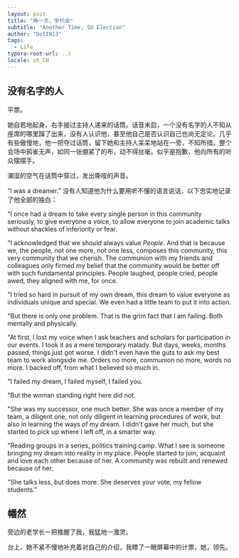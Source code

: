```yaml
---
layout: post
title: "再一次，学代会"
subtitle: "Another Time, SU Election"
author: "DotIN13"
tags:
  - Life
typora-root-url: ../
locale: zh_CN
---
```


## 没有名字的人

平票。

她自若地起身，右手接过主持人递来的话筒。话音未启，一个没有名字的人不知从座席的哪里蹿了出来，没有人认识他，甚至他自己是否认识自己也尚无定论。几乎有些傲慢地，他一把夺过话筒，留下她和主持人呆呆地站在一旁，不知所措。整个会场中鸦雀无声，如同一张绷紧了的布，动不得丝毫。似乎是抱歉，他向所有的听众摆摆手。

潮湿的空气在话筒中穿过，发出嘶哑的声音。

“I was a dreamer.” 没有人知道他为什么要用听不懂的语言说话，以下忠实地记录了他全部的独白：

"I once had a dream to take every single person in this community seriously, to give everyone a voice, to allow everyone to join academic talks without shackles of inferiority or fear.

"I acknowledged that we should always value *People*. And that is because we, the people, not one more, not one less, composes this community, this very community that we cherish. The communion with my friends and colleagues only firmed my belief that the community would be better off with such fundamental principles. People laughed, people cried, people awed, they aligned with me, for once.

"I tried so hard in pursuit of my own dream, this dream to value everyone as individuals unique and special. We even had a little team to put it into action.

"But there is only one problem. That is the grim fact that I am failing. Both mentally and physically.

"At first, I lost my voice when I ask teachers and scholars for participation in our events. I took it as a mere temporary malady. But days, weeks, months passed, things just got worse. I didn't even have the guts to ask my best team to work alongside me. Orders no more, communion no more, words no more. I backed off, from what I believed so much in.

"I failed my dream, I failed myself, I failed you.

"But the woman standing right here did not.

"She was my successor, one much better. She was once a member of my team, a diligent one, not only diligent in learning procedures of work, but also in learning the ways of my dream. I didn't gave her much, but she started to pick up where I left off, in a smarter way.

"Reading groups in a series, politics training camp. What I see is someone bringing my dream into reality in my place. People started to join, acquaint and love each other because of her. A community was rebuilt and renewed because of her.

"She talks less, but does more. She deserves your vote, my fellow students."

## 幡然

旁边的老学长一把推醒了我，我猛地一激灵。

台上，她不紧不慢地补充着对自己的介绍，我瞟了一眼屏幕中的计票，她，领先。